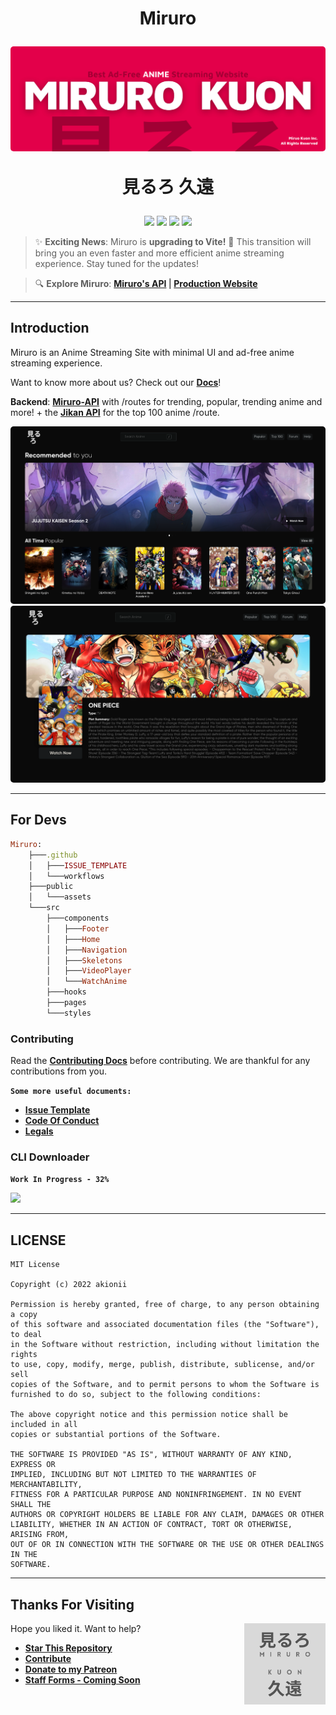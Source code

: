 <h1 align="center">
  <p align="center"><strong>Miruro</strong></p>
  <a href="https://github.com/akionii/Miruro/blob/master/public/assets/img/Cover.png"><img src="./public/assets/img/Cover.png" alt="Cover" style="border-radius: 5px"></a>
  
  見るろ 久遠
</h1>

<p align="center">
<a href="#"><img src="https://img.shields.io/badge/react-%2320232a.svg?style=for-the-badge&logo=react&logoColor=%2361DAFB"/></a>
<a href="#"><img src="https://img.shields.io/badge/vite-%23646CFF.svg?style=for-the-badge&logo=vite&logoColor=white&border"/></a>
<a href="#"><img src="https://img.shields.io/badge/vercel-%23000000.svg?style=for-the-badge&logo=vercel&logoColor=white"/></a>
<a href="#"><img src="https://img.shields.io/badge/javascript-%23323330.svg?style=for-the-badge&logo=javascript&logoColor=%23F7DF1E"/></a>

</p>

 >✨ **Exciting News**: Miruro is <strong>upgrading to Vite!</strong> 🚀 This transition will bring you an even faster and more efficient anime streaming experience. Stay tuned for the updates!

>🔍 **Explore Miruro**: **[Miruro's API](https://miruro-api.vercel.app) | [Production Website](https://miruro.vercel.app)**

---

## **Introduction**

Miruro is an Anime Streaming Site with minimal UI and ad-free anime streaming experience.

Want to know more about us? Check out our **[Docs](https://akionii.github.io/Miruro/docs)**!

**Backend**: **[Miruro-API](https://miruro-api.vercel.app)** with /routes for trending, popular, trending anime and more! + the **[Jikan API](https://https://jikan.moe/)** for the top 100 anime /route.

<img src="public/assets/img/Web.png" style="border-radius: 5px">
<img src="public/assets/img/Web-2.png" style="border-radius: 5px">

---

## **For Devs**

```ruby
Miruro:
    ├───.github
    │   ├───ISSUE_TEMPLATE
    │   └───workflows
    ├───public
    │   └───assets
    └───src
        ├───components
        │   ├───Footer
        │   ├───Home
        │   ├───Navigation
        │   ├───Skeletons
        │   ├───VideoPlayer
        │   └───WatchAnime
        ├───hooks
        ├───pages
        └───styles
```

### **Contributing**

Read the **[Contributing Docs](.github/CONTRIBUTING.md)** before contributing. We are thankful for any contributions from you.

**`Some more useful documents:`**

- **[Issue Template](.github/ISSUE_TEMPLATE/bug_report.md)**
- **[Code Of Conduct](.github/CODE_OF_CONDUCT.md)**
- **[Legals](/LICENSE)**

### **CLI Downloader**

**`Work In Progress - 32%`**

 <img src="https://i.pinimg.com/originals/2a/fa/b3/2afab331c7d9abc20eebd5e1bc4d10b8.gif" width=200>

---

## **LICENSE**

```
MIT License

Copyright (c) 2022 akionii

Permission is hereby granted, free of charge, to any person obtaining a copy
of this software and associated documentation files (the "Software"), to deal
in the Software without restriction, including without limitation the rights
to use, copy, modify, merge, publish, distribute, sublicense, and/or sell
copies of the Software, and to permit persons to whom the Software is
furnished to do so, subject to the following conditions:

The above copyright notice and this permission notice shall be included in all
copies or substantial portions of the Software.

THE SOFTWARE IS PROVIDED "AS IS", WITHOUT WARRANTY OF ANY KIND, EXPRESS OR
IMPLIED, INCLUDING BUT NOT LIMITED TO THE WARRANTIES OF MERCHANTABILITY,
FITNESS FOR A PARTICULAR PURPOSE AND NONINFRINGEMENT. IN NO EVENT SHALL THE
AUTHORS OR COPYRIGHT HOLDERS BE LIABLE FOR ANY CLAIM, DAMAGES OR OTHER
LIABILITY, WHETHER IN AN ACTION OF CONTRACT, TORT OR OTHERWISE, ARISING FROM,
OUT OF OR IN CONNECTION WITH THE SOFTWARE OR THE USE OR OTHER DEALINGS IN THE
SOFTWARE.
```

---

## **Thanks For Visiting**

<img src="public/assets/logo2.png" width=130 align=right>

Hope you liked it. Want to help?

- **[Star This Repository](https://github.com/akionii/Miruro)**
- **[Contribute](https://github.com/akionii/Miruro/fork)**
- **[Donate to my Patreon](https://patreon.com/Miruro)**
- **[Staff Forms - Coming Soon](#)**
